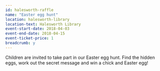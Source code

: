 ```yaml
---
id: halesworth-raffle
name: "Easter egg hunt"
location: halesworth-library
location-text: Halesworth Library
event-start-date: 2018-04-03
event-end-date: 2018-04-15
event-ticket-price: 1
breadcrumb: y
---
```


Children are invited to take part in our Easter egg hunt. Find the hidden eggs, work out the secret message and win a chick and Easter egg!
